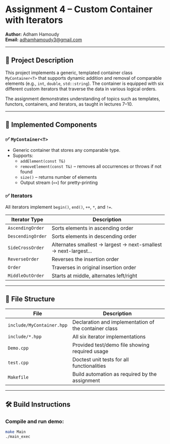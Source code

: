 # Assignment 4 – Custom Container with Iterators

**Author:** Adham Hamoudy  
**Email:** adhamhamoudy3@gmail.com  

---

## 📌 Project Description

This project implements a generic, templated container class `MyContainer<T>` that supports dynamic addition and removal of comparable elements (e.g., `int`, `double`, `std::string`). The container is equipped with six different custom iterators that traverse the data in various logical orders.

The assignment demonstrates understanding of topics such as templates, functors, containers, and iterators, as taught in lectures 7–10.

---

## 🧩 Implemented Components

### ✅ `MyContainer<T>`
- Generic container that stores any comparable type.
- Supports:
  - `addElement(const T&)`
  - `removeElement(const T&)` – removes all occurrences or throws if not found
  - `size()` – returns number of elements
  - Output stream (`<<`) for pretty-printing

### ✅ Iterators

All iterators implement `begin()`, `end()`, `++`, `*`, and `!=`.

| Iterator Type       | Description |
|---------------------|-------------|
| `AscendingOrder`    | Sorts elements in ascending order |
| `DescendingOrder`   | Sorts elements in descending order |
| `SideCrossOrder`    | Alternates smallest → largest → next-smallest → next-largest... |
| `ReverseOrder`      | Reverses the insertion order |
| `Order`             | Traverses in original insertion order |
| `MiddleOutOrder`    | Starts at middle, alternates left/right |

---

## 📂 File Structure

| File | Description |
|------|-------------|
| `include/MyContainer.hpp` | Declaration and implementation of the container class |
| `include/*.hpp` | All six iterator implementations |
| `Demo.cpp` | Provided test/demo file showing required usage |
| `test.cpp` | Doctest unit tests for all functionalities |
| `Makefile` | Build automation as required by the assignment |

---

## 🛠️ Build Instructions

### Compile and run demo:
```bash
make Main
./main_exec
